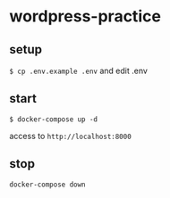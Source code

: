 # wordpress-practice

## setup

`$ cp .env.example .env` and edit .env

## start

`$ docker-compose up -d`

access to `http://localhost:8000`

## stop

`docker-compose down`
